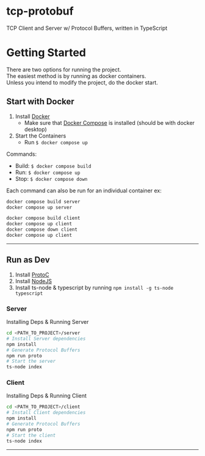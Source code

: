 # tcp-protobuf
TCP Client and Server w/ Protocol Buffers, written in TypeScript

# Getting Started
There are two options for running the project.</br>
The easiest method is by running as docker containers.</br>
Unless you intend to modify the project, do the docker start.

## Start with Docker
1. Install [Docker](https://docs.docker.com/get-docker/)
	- Make sure that [Docker Compose](https://docs.docker.com/compose/) is installed (should be with docker desktop)
2. Start the Containers
	- Run `$ docker compose up`

Commands: 
- Build:  `$ docker compose build`
- Run: 	`$ docker compose up`
- Stop: `$ docker compose down`

Each command can also be run for an individual container ex:

```bash
docker compose build server
docker compose up server
```

```bash
docker compose build client
docker compose up client
docker compose down client
docker compose up client
```
___
## Run as Dev
1. Install [ProtoC](https://grpc.io/docs/protoc-installation/)
2. Install [NodeJS](https://nodejs.org/en/)
3. Install ts-node & typescript by running `npm install -g ts-node typescript`

### Server
Installing Deps & Running Server
```bash 
cd <PATH_TO_PROJECT>/server
# Install Server dependencies
npm install
# Generate Protocol Buffers
npm run proto
# Start the server
ts-node index
```

### Client
Installing Deps & Running Client
```bash 
cd <PATH_TO_PROJECT>/client
# Install Client dependencies
npm install
# Generate Protocol Buffers
npm run proto
# Start the client
ts-node index
```
___